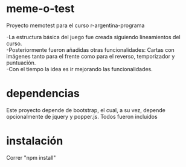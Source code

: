 # meme-o-test
 Proyecto memotest para el curso r-argentina-programa
 
-La estructura básica del juego fue creada siguiendo lineamientos del curso.  
-Posteriormente fueron añadidas otras funcionalidades: Cartas con imágenes tanto para el frente como para el reverso, temporizador y puntuación.  
-Con el tiempo la idea es ir mejorando las funcionalidades.  

# dependencias

Este proyecto depende de bootstrap, el cual, a su vez, depende opcionalmente de jquery y popper.js. Todos fueron incluidos

# instalación

Correr "npm install"

